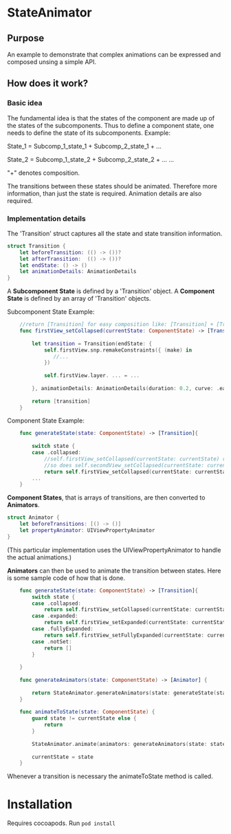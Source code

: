 # StateAnimator

## Purpose
An example to demonstrate that complex animations can be expressed and composed unsing a simple API. 

## How does it work? 

### Basic idea
The fundamental idea is that the states of the component are made up of the states of the subcomponents. Thus to define a component state, one needs to define the state of its subcomponents. Example:

State_1 = Subcomp_1_state_1 + Subcomp_2_state_1 + ...

State_2 = Subcomp_1_state_2 + Subcomp_2_state_2 + ...
...

"+" denotes composition.

The transitions between these states should be animated. Therefore more information, than just the state is required. Animation details are also required. 

### Implementation details

The 'Transition' struct captures all the state and state transition information. 

```swift
struct Transition {
    let beforeTransition: (() -> ())?
    let afterTransition:  (() -> ())?
    let endState: () -> ()
    let animationDetails: AnimationDetails
}
```

A __Subcomponent State__ is defined by a 'Transition' object. A __Component State__ is defined by an array of 'Transition' objects. 

Subcomponent State Example: 
```swift
    //return [Transition] for easy composition like: [Transition] + [Transition]
    func firstView_setCollapsed(currentState: ComponentState) -> [Transition] {
        
        let transition = Transition(endState: {
            self.firstView.snp.remakeConstraints({ (make) in
               //...
            })
            
            self.firstView.layer. ... = ...
       
        }, animationDetails: AnimationDetails(duration: 0.2, curve: .easeOut))
        
        return [transition]
    }
```

Component State Example: 

```swift
    func generateState(state: ComponentState) -> [Transition]{
        
        switch state {
        case .collapsed:
            //self.firstView_setCollapsed(currentState: currentState) returns [Transition]
            //so does self.secondView_setCollapsed(currentState: currentState) 
            return self.firstView_setCollapsed(currentState: currentState) + self.secondView_setCollapsed(currentState: currentState)
        ...
    }
```

__Component States__, that is arrays of transitions, are then converted to __Animators__. 

```swift
struct Animator {
    let beforeTransitions: [() -> ()]
    let propertyAnimator: UIViewPropertyAnimator
}
```

(This particular implementation uses the UIViewPropertyAnimator to handle the actual animations.)

__Animators__ can then be used to animate the transition between states. Here is some sample code of how that is done. 

```swift
    func generateState(state: ComponentState) -> [Transition]{
        switch state {
        case .collapsed:
            return self.firstView_setCollapsed(currentState: currentState) + self.secondView_setCollapsed(currentState: currentState)
        case .expanded:
            return self.firstView_setExpanded(currentState: currentState) + self.secondView_setExpanded(currentState: currentState)
        case .fullyExpanded:
            return self.firstView_setFullyExpanded(currentState: currentState) + self.secondView_setFullyExpanded(currentState: currentState)
        case .notSet:
            return []
        }
        
    }
    
    func generateAnimators(state: ComponentState) -> [Animator] {
        
        return StateAnimator.generateAnimators(state: generateState(state: state), parentView: self.view)
    }
    
    func animateToState(state: ComponentState) {
        guard state != currentState else {
            return
        }
    
        StateAnimator.animate(animators: generateAnimators(state: state))
        
        currentState = state
    }
```

Whenever a transition is necessary the animateToState method is called. 

# Installation

Requires cocoapods. Run ```pod install```
